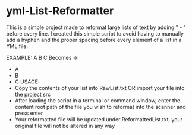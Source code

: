 # yml-List-Reformatter
 This is a simple project made to reformat large lists of text by adding "  - " before every line. 
 I created this simple script to avoid having to manually add a hyphen and the proper spacing before 
 every element of a list in a YML file.


 EXAMPLE:
 A
 B
 C
 Becomes ->
   - A
   - B
   - C
 USAGE:
   - Copy the contents of your list into RawList.txt OR import your file into the project src
   - After loading the script in a terminal or command window, enter the content root path of the file 
     you wish to reformat into the scanner and press enter
   - Your reformatted file will be updated under ReformattedList.txt, your original file will not be altered in any way